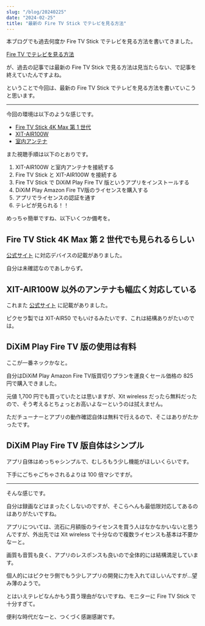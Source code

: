 ```yaml
---
slug: "/blog/20240225"
date: "2024-02-25"
title: "最新の Fire TV Stick でテレビを見る方法"
---
```


本ブログでも過去何度か Fire TV Stick でテレビを見る方法を書いてきました。

[Fire TV でテレビを見る方法](https://kk-web.link/blog/20210424)

が、過去の記事では最新の Fire TV Stick で見る方法は見当たらない、で記事を終えていたんですよね。

ということで今回は、最新の Fire TV Stick でテレビを見る方法を書いていこうと思います。

---

今回の環境は以下のような感じです。

- [Fire TV Stick 4K Max 第 1 世代](https://amzn.to/3SUV7sD)
- [XIT-AIR100W](https://amzn.to/3T8gd8a)
- [室内アンテナ](https://amzn.to/42TVWGv)

また視聴手順は以下のとおりです。

1. XIT-AIR100W と室内アンテナを接続する
2. Fire TV Stick と XIT-AIR100W を接続する
3. Fire TV Stick で DiXiM Play Fire TV 版というアプリをインストールする
4. DiXiM Play Amazon Fire TV版のライセンスを購入する
5. アプリでライセンスの認証を通す
6. テレビが見られる！！

めっちゃ簡単ですね、以下いくつか備考を。

## Fire TV Stick 4K Max 第 2 世代でも見られるらしい

[公式サイト](https://www.digion.com/sites/diximplay/fire/) に対応デバイスの記載がありました。

自分は未確認なのであしからず。

## XIT-AIR100W 以外のアンテナも幅広く対応している

これまた [公式サイト](https://www.digion.com/sites/diximplay/fire/) に記載がありました。

ピクセラ製では XIT-AIR50 でもいけるみたいです、これは結構ありがたいのでは。

## DiXiM Play Fire TV 版の使用は有料

ここが一番ネックかなと。

自分はDiXiM Play Amazon Fire TV版買切りプランを運良くセール価格の 825 円で購入できました。

元値 1,700 円でも買っていたとは思いますが、Xit wireless だったら無料だったので、そう考えるとちょっとお高いよなーというのは拭えません。

ただチューナーとアプリの動作確認自体は無料で行えるので、そこはありがたかったです。

## DiXiM Play Fire TV 版自体はシンプル

アプリ自体はめっちゃシンプルで、むしろもう少し機能がほしいくらいです。

下手にごちゃごちゃされるよりは 100 倍マシですが。

---

そんな感じです。

自分は録画などはまったくしないのですが、そこらへんも最低限対応してあるのはありがたいですね。

アプリについては、流石に月額版のライセンスを買う人はなかなかいないと思うんですが、外出先では Xit wireless で十分なので複数ライセンスも基本は不要かなーと。

画質も音質も良く、アプリのレスポンスも良いので全体的には結構満足しています。

個人的にはピクセラ側でもう少しアプリの開発に力を入れてほしいんですが…望み薄のようで。

とはいえテレビなんかもう買う理由がないですね、モニターに Fire TV Stick で十分すぎて。

便利な時代だなーと、つくづく感謝感謝です。
